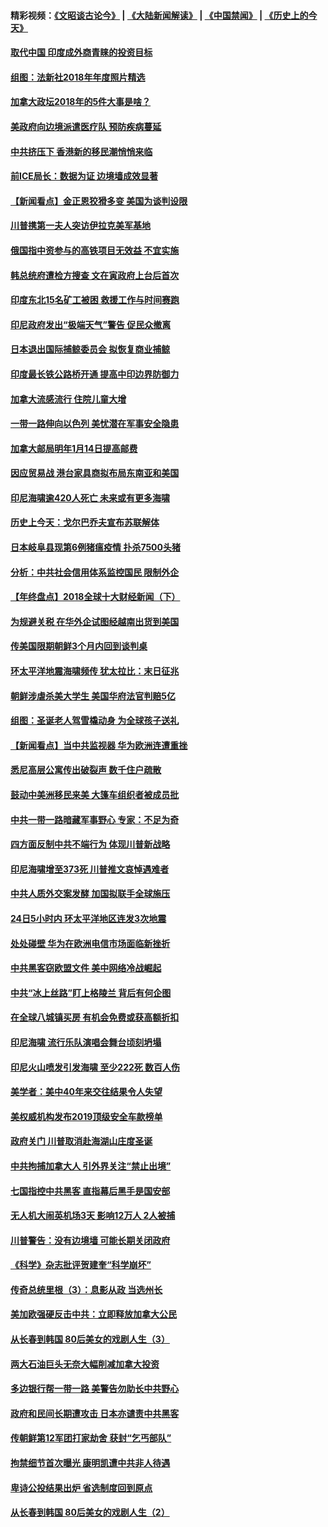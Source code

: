 #### 精彩视频：[《文昭谈古论今》](https://github.com/gfw-breaker/wenzhao/blob/master/README.md?t=12271531) | [《大陆新闻解读》](https://github.com/gfw-breaker/ntdtv-comedy/blob/master/README.md?t=12271531) | [《中国禁闻》](https://github.com/gfw-breaker/ntdtv-news/blob/master/README.md?t=12271531) | [《历史上的今天》](https://github.com/gfw-breaker/today-in-history/blob/master/README.md?t=12271531) 

#### [取代中国 印度成外商青睐的投资目标](../pages/nsc418/n10935215.md?t=12271531) 

#### [组图：法新社2018年年度照片精选](../pages/nsc418/n10935213.md?t=12271531) 

#### [加拿大政坛2018年的5件大事是啥？](../pages/nsc418/n10934199.md?t=12271531) 

#### [美政府向边境派遣医疗队 预防疾病蔓延](../pages/nsc418/n10934482.md?t=12271531) 

#### [中共挤压下 香港新的移民潮悄悄来临](../pages/nsc418/n10934111.md?t=12271531) 

#### [前ICE局长：数据为证 边境墙成效显著](../pages/nsc418/n10934433.md?t=12271531) 

#### [【新闻看点】金正恩狡猾多变 美国为谈判设限](../pages/nsc418/n10934183.md?t=12271531) 

#### [川普携第一夫人突访伊拉克美军基地](../pages/nsc418/n10934352.md?t=12271531) 

#### [俄国指中资参与的高铁项目无效益 不宜实施](../pages/nsc418/n10934141.md?t=12271531) 

#### [韩总统府遭检方搜查 文在寅政府上台后首次](../pages/nsc418/n10933090.md?t=12271531) 

#### [印度东北15名矿工被困 救援工作与时间赛跑](../pages/nsc418/n10933676.md?t=12271531) 

#### [印尼政府发出“极端天气”警告 促民众撤离](../pages/nsc418/n10933470.md?t=12271531) 

#### [日本退出国际捕鲸委员会 拟恢复商业捕鲸](../pages/nsc418/n10933334.md?t=12271531) 

#### [印度最长铁公路桥开通 提高中印边界防御力](../pages/nsc418/n10932809.md?t=12271531) 

#### [加拿大流感流行 住院儿童大增](../pages/nsc418/n10932744.md?t=12271531) 

#### [一带一路伸向以色列 美忧潜在军事安全隐患](../pages/nsc418/n10932712.md?t=12271531) 

#### [加拿大邮局明年1月14日提高邮费](../pages/nsc418/n10932741.md?t=12271531) 

#### [因应贸易战 港台家具商拟布局东南亚和美国](../pages/nsc418/n10932654.md?t=12271531) 

#### [印尼海啸逾420人死亡 未来或有更多海啸](../pages/nsc418/n10932350.md?t=12271531) 

#### [历史上今天：戈尔巴乔夫宣布苏联解体](../pages/nsc418/n10932195.md?t=12271531) 

#### [日本岐阜县现第6例猪瘟疫情 扑杀7500头猪](../pages/nsc418/n10931585.md?t=12271531) 

#### [分析：中共社会信用体系监控国民 限制外企](../pages/nsc418/n10928781.md?t=12271531) 

#### [【年终盘点】2018全球十大财经新闻（下）](../pages/nsc418/n10918551.md?t=12271531) 

#### [为规避关税 在华外企试图经越南出货到美国](../pages/nsc418/n10931698.md?t=12271531) 

#### [传美国限期朝鲜3个月内回到谈判桌](../pages/nsc418/n10931073.md?t=12271531) 

#### [环太平洋地震海啸频传 犹太拉比：末日征兆](../pages/nsc418/n10931369.md?t=12271531) 

#### [朝鲜涉虐杀美大学生 美国华府法官判赔5亿](../pages/nsc418/n10931032.md?t=12271531) 

#### [组图：圣诞老人驾雪橇动身 为全球孩子送礼](../pages/nsc418/n10930732.md?t=12271531) 

#### [【新闻看点】当中共监视器 华为欧洲连遭重挫](../pages/nsc418/n10930646.md?t=12271531) 

#### [悉尼高层公寓传出破裂声 数千住户疏散](../pages/nsc418/n10930665.md?t=12271531) 

#### [鼓动中美洲移民来美 大篷车组织者被成员批](../pages/nsc418/n10930604.md?t=12271531) 

#### [中共一带一路暗藏军事野心 专家：不足为奇](../pages/nsc418/n10930595.md?t=12271531) 

#### [四方面反制中共不端行为 体现川普新战略](../pages/nsc418/n10930171.md?t=12271531) 

#### [印尼海啸增至373死 川普推文哀悼遇难者](../pages/nsc418/n10929896.md?t=12271531) 

#### [中共人质外交案发酵 加国拟联手全球施压](../pages/nsc418/n10928999.md?t=12271531) 

#### [24日5小时内 环太平洋地区连发3次地震](../pages/nsc418/n10929109.md?t=12271531) 

#### [处处碰壁 华为在欧洲电信市场面临新挫折](../pages/nsc418/n10929057.md?t=12271531) 

#### [中共黑客窃欧盟文件 美中网络冷战崛起](../pages/nsc418/n10928801.md?t=12271531) 

#### [中共“冰上丝路”盯上格陵兰 背后有何企图](../pages/nsc418/n10926007.md?t=12271531) 

#### [在全球八城镇买房 有机会免费或获高额折扣](../pages/nsc418/n10927163.md?t=12271531) 

#### [印尼海啸 流行乐队演唱会舞台顷刻坍塌](../pages/nsc418/n10927974.md?t=12271531) 

#### [印尼火山喷发引发海啸 至少222死 数百人伤](../pages/nsc418/n10927495.md?t=12271531) 

#### [美学者：美中40年来交往结果令人失望](../pages/nsc418/n10927569.md?t=12271531) 

#### [美权威机构发布2019顶级安全车款榜单](../pages/nsc418/n10927038.md?t=12271531) 

#### [政府关门 川普取消赴海湖山庄度圣诞](../pages/nsc418/n10927613.md?t=12271531) 

#### [中共拘捕加拿大人 引外界关注“禁止出境”](../pages/nsc418/n10927145.md?t=12271531) 

#### [七国指控中共黑客 直指幕后黑手是国安部](../pages/nsc418/n10927012.md?t=12271531) 

#### [无人机大闹英机场3天 影响12万人 2人被捕](../pages/nsc418/n10926742.md?t=12271531) 

#### [川普警告：没有边境墙 可能长期关闭政府](../pages/nsc418/n10926277.md?t=12271531) 

#### [《科学》杂志批评贺建奎“科学崩坏”](../pages/nsc418/n10925960.md?t=12271531) 

#### [传奇总统里根（3）：息影从政 当选州长](../pages/nsc418/n10925669.md?t=12271531) 

#### [美加欧强硬反击中共：立即释放加拿大公民](../pages/nsc418/n10925745.md?t=12271531) 

#### [从长春到韩国 80后美女的戏剧人生（3）](../pages/nsc418/n10923009.md?t=12271531) 

#### [两大石油巨头无奈大幅削减加拿大投资](../pages/nsc418/n10925542.md?t=12271531) 

#### [多边银行帮一带一路 美警告勿助长中共野心](../pages/nsc418/n10925309.md?t=12271531) 

#### [政府和民间长期遭攻击 日本亦谴责中共黑客](../pages/nsc418/n10924008.md?t=12271531) 

#### [传朝鲜第12军团打家劫舍 获封“乞丐部队”](../pages/nsc418/n10924553.md?t=12271531) 

#### [拘禁细节首次曝光 康明凯遭中共非人待遇](../pages/nsc418/n10924051.md?t=12271531) 

#### [卑诗公投结果出炉 省选制度回到原点](../pages/nsc418/n10924449.md?t=12271531) 

#### [从长春到韩国 80后美女的戏剧人生（2）](../pages/nsc418/n10916777.md?t=12271531) 

